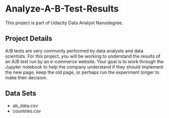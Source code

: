 # Analyze-A-B-Test-Results

This project is part of Udacity Data Analyst Nanodegree.

## Project Details

A/B tests are very commonly performed by data analysts and data scientists. For this project, you will be working to understand the results of an A/B test run by an e-commerce website. Your goal is to work through the Jupyter notebook to help the company understand if they should implement the new page, keep the old page, or perhaps run the experiment longer to make their decision.

## Data Sets

* ab_data.csv
* countries.csv
